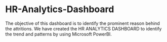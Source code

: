# HR-Analytics-Dashboard
The objective of this dashboard is to identify the prominent reason behind the attritions. We have created the HR ANALYTICS DASHBOARD to identify the trend and patterns by using Microsoft PowerBI.
